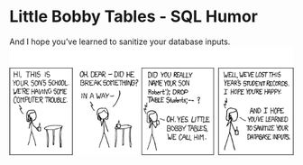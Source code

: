 # Little Bobby Tables - SQL Humor

And I hope you’ve learned to sanitize your database inputs.
![](https://github.com/lana-20/sql-little-bobby-tables/blob/main/little_bobby_tables.jpeg)
